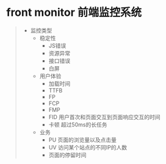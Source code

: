# front monitor 前端监控系统
> - 监控类型
>   - 稳定性
>     - JS错误
>     - 资源异常
>     - 接口错误
>     - 白屏
>   - 用户体验
>     - 加载时间
>     - TTFB
>     - FP
>     - FCP
>     - FMP
>     - FID 用户首次和页面交互到页面响应交互的时间
>     - 卡顿 超过50ms的长任务
>   - 业务
>     - PU 页面的浏览量以及点击量
>     - UV 访问某个站点的不同IP的人数
>     - 页面的停留时间